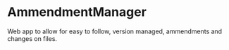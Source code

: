 # AmmendmentManager
Web app to allow for easy to follow, version managed, ammendments and changes on files.
